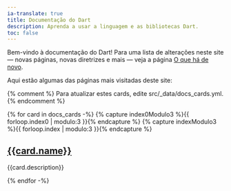 ```yaml
---
ia-translate: true
title: Documentação do Dart
description: Aprenda a usar a linguagem e as bibliotecas Dart.
toc: false
---
```


Bem-vindo à documentação do Dart!
Para uma lista de alterações neste site — novas páginas, novas diretrizes e mais — veja
a página [O que há de novo][What's new].

[What's new]: /resources/whats-new

Aqui estão algumas das páginas mais visitadas deste site:

{% comment %}
Para atualizar estes cards, edite src/_data/docs_cards.yml.
{% endcomment %}

<div class="card-grid">
{% for card in docs_cards -%}
  {% capture index0Modulo3 %}{{ forloop.index0 | modulo:3 }}{% endcapture %}
  {% capture indexModulo3 %}{{ forloop.index | modulo:3 }}{% endcapture %}
  <div class="card">
    <h2><a href="{{card.url}}">{{card.name}}</a></h2>
    <p>{{card.description}}</p>
  </div>
{% endfor -%}
</div>
